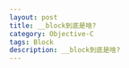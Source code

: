 ```yaml
---
layout: post
title: __block到底是啥?
category: Objective-C
tags: Block
description: __block到底是啥?
---
```

# 

